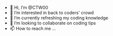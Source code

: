 - 👋 Hi, I’m @CTW00
- 👀 I’m interested in back to coders' crowd
- 🌱 I’m currently refreshing my coding knowledge
- 💞️ I’m looking to collaborate on coding tips
- 📫 How to reach me ...

<!---
CTW00/CTW00 is a ✨ special ✨ repository because its `README.md` (this file) appears on your GitHub profile.
You can click the Preview link to take a look at your changes.
--->
